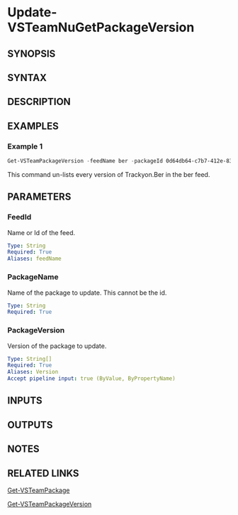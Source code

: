 <!-- #include "./common/header.md" -->

# Update-VSTeamNuGetPackageVersion

## SYNOPSIS

<!-- #include "./synopsis/Update-VSTeamNuGetPackageVersion.md" -->

## SYNTAX

## DESCRIPTION

<!-- #include "./synopsis/Update-VSTeamNuGetPackageVersion.md" -->

## EXAMPLES

### Example 1

```powershell
Get-VSTeamPackageVersion -feedName ber -packageId 0d64db64-c7b7-412e-83f4-68c5f2bfc3d8 | Update-VSTeamNuGetPackageVersion -FeedId ber -PackageName Trackyon.Ber -isListed $false
```

This command un-lists every version of Trackyon.Ber in the ber feed.

## PARAMETERS

### FeedId

Name or Id of the feed.

```yaml
Type: String
Required: True
Aliases: feedName
```

### PackageName

Name of the package to update. This cannot be the id.

```yaml
Type: String
Required: True
```

### PackageVersion

Version of the package to update.

```yaml
Type: String[]
Required: True
Aliases: Version
Accept pipeline input: true (ByValue, ByPropertyName)
```

<!-- #include "./params/forcegroup.md" -->

## INPUTS

## OUTPUTS

## NOTES

<!-- #include "./common/prerequisites.md" -->

## RELATED LINKS



[Get-VSTeamPackage](Get-VSTeamPackage.md)

[Get-VSTeamPackageVersion](Get-VSTeamPackageVersion.md)

